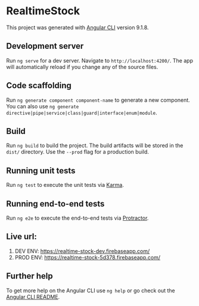 # RealtimeStock

This project was generated with [Angular CLI](https://github.com/angular/angular-cli) version 9.1.8.

## Development server

Run `ng serve` for a dev server. Navigate to `http://localhost:4200/`. The app will automatically reload if you change any of the source files.

## Code scaffolding

Run `ng generate component component-name` to generate a new component. You can also use `ng generate directive|pipe|service|class|guard|interface|enum|module`.

## Build

Run `ng build` to build the project. The build artifacts will be stored in the `dist/` directory. Use the `--prod` flag for a production build.

## Running unit tests

Run `ng test` to execute the unit tests via [Karma](https://karma-runner.github.io).

## Running end-to-end tests

Run `ng e2e` to execute the end-to-end tests via [Protractor](http://www.protractortest.org/).

## Live url:
1. DEV ENV: https://realtime-stock-dev.firebaseapp.com/
2. PROD ENV: https://realtime-stock-5d378.firebaseapp.com/

## Further help

To get more help on the Angular CLI use `ng help` or go check out the [Angular CLI README](https://github.com/angular/angular-cli/blob/master/README.md).
